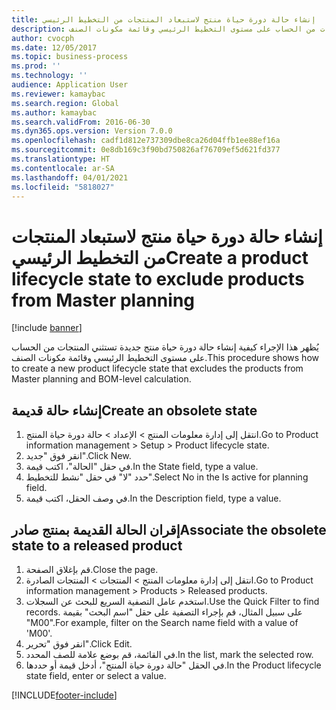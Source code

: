 ```yaml
---
title: إنشاء حالة دورة حياة منتج لاستبعاد المنتجات من التخطيط الرئيسي
description: يُظهر هذا الإجراء كيفية إنشاء حالة دورة حياة منتج جديدة تستثني المنتجات من الحساب على مستوى التخطيط الرئيسي وقائمة مكونات الصنف.
author: cvocph
ms.date: 12/05/2017
ms.topic: business-process
ms.prod: ''
ms.technology: ''
audience: Application User
ms.reviewer: kamaybac
ms.search.region: Global
ms.author: kamaybac
ms.search.validFrom: 2016-06-30
ms.dyn365.ops.version: Version 7.0.0
ms.openlocfilehash: cadf1d812e737309dbe8ca26d04ffb1ee88ef16a
ms.sourcegitcommit: 0e8db169c3f90bd750826af76709ef5d621fd377
ms.translationtype: HT
ms.contentlocale: ar-SA
ms.lasthandoff: 04/01/2021
ms.locfileid: "5818027"
---
```

# <a name="create-a-product-lifecycle-state-to-exclude-products-from-master-planning"></a><span data-ttu-id="1438c-103">إنشاء حالة دورة حياة منتج لاستبعاد المنتجات من التخطيط الرئيسي</span><span class="sxs-lookup"><span data-stu-id="1438c-103">Create a product lifecycle state to exclude products from Master planning</span></span>

[!include [banner](../../includes/banner.md)]

<span data-ttu-id="1438c-104">يُظهر هذا الإجراء كيفية إنشاء حالة دورة حياة منتج جديدة تستثني المنتجات من الحساب على مستوى التخطيط الرئيسي وقائمة مكونات الصنف.</span><span class="sxs-lookup"><span data-stu-id="1438c-104">This procedure shows how to create a new product lifecycle state that excludes the products from Master planning and BOM-level calculation.</span></span>


## <a name="create-an-obsolete-state"></a><span data-ttu-id="1438c-105">إنشاء حالة قديمة</span><span class="sxs-lookup"><span data-stu-id="1438c-105">Create an obsolete state</span></span>
1. <span data-ttu-id="1438c-106">انتقل إلى إدارة معلومات المنتج > الإعداد > حالة دورة حياة المنتج.</span><span class="sxs-lookup"><span data-stu-id="1438c-106">Go to Product information management > Setup > Product lifecycle state.</span></span>
2. <span data-ttu-id="1438c-107">انقر فوق "جديد".</span><span class="sxs-lookup"><span data-stu-id="1438c-107">Click New.</span></span>
3. <span data-ttu-id="1438c-108">في حقل "الحالة"، اكتب قيمة.</span><span class="sxs-lookup"><span data-stu-id="1438c-108">In the State field, type a value.</span></span>
4. <span data-ttu-id="1438c-109">حدد "لا" في حقل "نشط للتخطيط‬".</span><span class="sxs-lookup"><span data-stu-id="1438c-109">Select No in the Is active for planning field.</span></span>
5. <span data-ttu-id="1438c-110">في وصف الحقل، اكتب قيمة.</span><span class="sxs-lookup"><span data-stu-id="1438c-110">In the Description field, type a value.</span></span>

## <a name="associate-the-obsolete-state-to-a-released-product"></a><span data-ttu-id="1438c-111">إقران الحالة القديمة بمنتج صادر</span><span class="sxs-lookup"><span data-stu-id="1438c-111">Associate the obsolete state to a released product</span></span>
1. <span data-ttu-id="1438c-112">قم بإغلاق الصفحة.</span><span class="sxs-lookup"><span data-stu-id="1438c-112">Close the page.</span></span>
2. <span data-ttu-id="1438c-113">انتقل إلى إدارة معلومات المنتج > المنتجات > المنتجات الصادرة.</span><span class="sxs-lookup"><span data-stu-id="1438c-113">Go to Product information management > Products > Released products.</span></span>
3. <span data-ttu-id="1438c-114">استخدم عامل التصفية السريع للبحث عن السجلات.</span><span class="sxs-lookup"><span data-stu-id="1438c-114">Use the Quick Filter to find records.</span></span> <span data-ttu-id="1438c-115">على سبيل المثال، قم بإجراء التصفية على حقل "اسم البحث" بقيمة "M00".</span><span class="sxs-lookup"><span data-stu-id="1438c-115">For example, filter on the Search name field with a value of 'M00'.</span></span>
4. <span data-ttu-id="1438c-116">انقر فوق "تحرير".</span><span class="sxs-lookup"><span data-stu-id="1438c-116">Click Edit.</span></span>
5. <span data-ttu-id="1438c-117">في القائمة، قم بوضع علامة للصف المحدد.</span><span class="sxs-lookup"><span data-stu-id="1438c-117">In the list, mark the selected row.</span></span>
6. <span data-ttu-id="1438c-118">في الحقل "حالة دورة حياة المنتج"، أدخل قيمة أو حددها.</span><span class="sxs-lookup"><span data-stu-id="1438c-118">In the Product lifecycle state field, enter or select a value.</span></span>



[!INCLUDE[footer-include](../../../includes/footer-banner.md)]